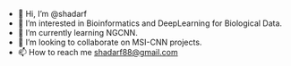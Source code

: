 - 👋 Hi, I’m @shadarf
- 👀 I’m interested in Bioinformatics and DeepLearning for Biological Data. 
- 🌱 I’m currently learning NGCNN. 
- 💞️ I’m looking to collaborate on MSI-CNN projects. 
- 📫 How to reach me shadarf88@gmail.com 

<!---
shadarf/shadarf is a ✨ special ✨ repository because its `README.md` (this file) appears on your GitHub profile.
You can click the Preview link to take a look at your changes.
--->
